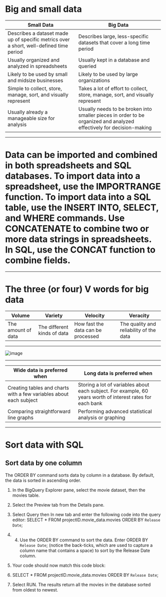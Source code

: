 # Big and small data

| Small Data | Big Data |
|----------|----------|
| Describes a dataset made up of specific metrics over a short, well-defined time period | Describes large, less-specific datasets that cover a long time period |
| Usually organized and analyzed in spreadsheets | Usually kept in a database and queried |
| Likely to be used by small and midsize businesses | Likely to be used by large organizations | 
| Simple to collect, store, manage, sort, and visually represent | Takes a lot of effort to collect, store, manage, sort, and visually represent |
| Usually already a manageable size for analysis | Usually needs to be broken into smaller pieces in order to be organized and analyzed effectively for decision-making |

---

# Data can be imported and combined in both spreadsheets and SQL databases. To import data into a spreadsheet, use the IMPORTRANGE function. To import data into a SQL table, use the INSERT INTO, SELECT, and WHERE commands. Use CONCATENATE to combine two or more data strings in spreadsheets. In SQL, use the CONCAT function to combine fields.

---

# The three (or four) V words for big data

| Volume | Variety | Velocity | Veracity |
|----------|----------|----------|----------|
| The amount of data | The different kinds of data  | How fast the data can be processed | The quality and reliability of the data |

---
![image](https://github.com/user-attachments/assets/a8917418-4233-4715-a2ff-edd0cf2add97)

---

| Wide data is preferred when   | Long data is preferred when  |
|----------|----------|
| Creating tables and charts with a few variables about each subject | Storing a lot of variables about each subject. For example, 60 years worth of interest rates for each bank |
| Comparing straightforward line graphs | Performing advanced statistical analysis or graphing |

---
# Sort data with SQL
## Sort data by one column
The ORDER BY command sorts data by column in a database. By default, the data is sorted in ascending order. 

1. In the BigQuery Explorer pane, select the movie dataset, then the movies table. 

2. Select the Preview tab from the Details pane.

3. Select Query then In new tab and enter the following code into the query editor: 
SELECT *
FROM projectID.movie_data.movies
ORDER BY `Release Date`;

4. 4. Use the ORDER BY command to sort the data. Enter ORDER BY `Release Date`; (notice the back-ticks, which are used to capture a column name that contains a space) to sort by the Release Date column.

5. Your code should now match this code block:

6. SELECT *
FROM projectID.movie_data.movies
ORDER BY `Release Date`;

7. Select RUN. The results return all the movies in the database sorted from oldest to newest.
